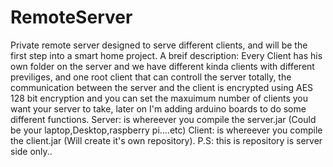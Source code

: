 # RemoteServer
Private remote server designed to serve different clients, and will be the first step into a smart home project.
A breif description: 
Every Client has his own folder on the server and we have different kinda clients with different previliges, and one root client that can controll the server totally, the communication between the server and the client is encrypted using AES 128 bit encryption and you can set the maxuimum number of clients you want your server to take, later on I'm adding arduino boards to do some different functions.
Server: is whereever you compile the server.jar (Could be your laptop,Desktop,raspberry pi....etc)
Client: is whereever you compile the client.jar (Will create it's own repository).
P.S: this is repository is server side only..
